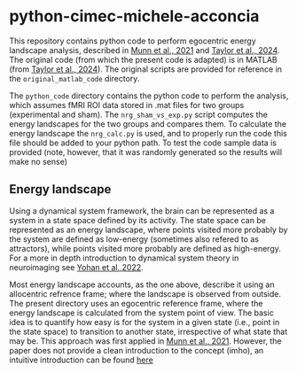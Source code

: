 python-cimec-michele-acconcia
======
This repository contains python code to perform egocentric energy landscape analysis, described in [Munn et al., 2021](https://www.nature.com/articles/s41467-021-26268-x) and [Taylor et al., 2024](https://www.sciencedirect.com/science/article/pii/S2211124724006879?via%3Dihub). The original code (from which the present code is adapted) is in MATLAB (from [Taylor et al., 2024](https://www.sciencedirect.com/science/article/pii/S2211124724006879?via%3Dihub)). The original scripts are provided for reference in the `original_matlab_code` directory.

The `python_code` directory contains the python code to perform the analysis, which assumes fMRI ROI data stored in .mat files for two groups (experimental and sham). The `nrg_sham_vs_exp.py` script computes the energy landscapes for the two groups and compares them. To calculate the energy landscape the `nrg_calc.py` is used, and to properly run the code this file should be added to your python path. To test the code sample data is provided (note, however, that it was randomly generated so the results will make no sense)

## Energy landscape

Using a dynamical system framework, the brain can be represented as a system in a state space defined by its activity. The state space can be represented as an energy landscape, where points visited more probably by the system are defined as low-energy (sometimes also refered to as attractors), while points visited more probably are defined as high-energy. For a more in depth introduction to dynamical system theory in neuroimaging see [Yohan et al.,2022](https://direct.mit.edu/netn/article/6/4/960/109066/It-s-about-time-Linking-dynamical-systems-with).

Most energy landscape accounts, as the one above, describe it using an allocentric refrence frame; where the landscape is observed from outside. The present directory uses an egocentric reference frame, where the energy landscape is calculated from the system point of view. The basic idea is to quantify how easy is for the system in a given state (i.e., point in the state space) to transition to another state, irrespective of what state that may be. This approach was first applied in [Munn et al., 2021](https://www.nature.com/articles/s41467-021-26268-x). However, the paper does not provide a clean introduction to the concept (imho), an intuitive introduction can be found [here](https://www.youtube.com/watch?v=3t8SjvI9kws)

